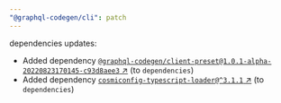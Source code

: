 ```yaml
---
"@graphql-codegen/cli": patch
---
```


dependencies updates: 

- Added dependency [`@graphql-codegen/client-preset@1.0.1-alpha-20220823170145-c93d8aee3` ↗︎](https://www.npmjs.com/package/@graphql-codegen/client-preset/v/1.0.1-alpha-20220823170145-c93d8aee3) (to `dependencies`)
- Added dependency [`cosmiconfig-typescript-loader@^3.1.1` ↗︎](https://www.npmjs.com/package/cosmiconfig-typescript-loader/v/null) (to `dependencies`)
